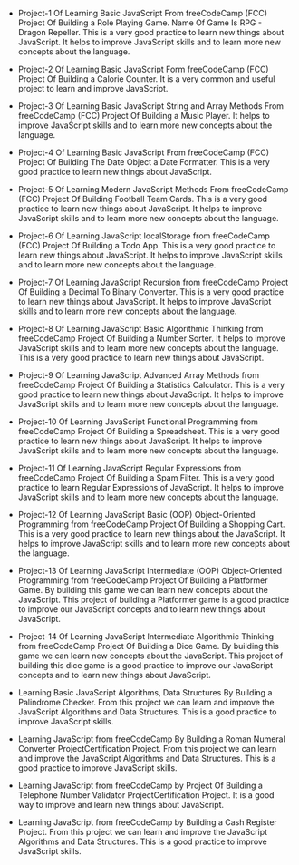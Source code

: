 - Project-1 Of Learning Basic JavaScript From freeCodeCamp (FCC) Project Of Building a Role Playing Game. Name Of Game Is RPG - Dragon Repeller. This is a very good practice to learn new things about JavaScript. It helps to improve JavaScript skills and to learn more new concepts about the language.

- Project-2 Of Learning Basic JavaScript Form freeCodeCamp (FCC) Project Of Building a Calorie Counter. It is a very common and useful project to learn and improve JavaScript.

- Project-3 Of Learning Basic JavaScript String and Array Methods From freeCodeCamp (FCC) Project Of Building a Music Player. It helps to improve JavaScript skills and to learn more new concepts about the language.

- Project-4 Of Learning Basic JavaScript From freeCodeCamp (FCC) Project Of Building The Date Object a Date Formatter. This is a very good practice to learn new things about JavaScript.

- Project-5 Of Learning Modern JavaScript Methods From freeCodeCamp (FCC) Project Of Building Football Team Cards. This is a very good practice to learn new things about JavaScript. It helps to improve JavaScript skills and to learn more new concepts about the language.

- Project-6 Of Learning JavaScript localStorage from freeCodeCamp (FCC) Project Of Building a Todo App. This is a very good practice to learn new things about JavaScript. It helps to improve JavaScript skills and to learn more new concepts about the language.

- Project-7 Of Learning JavaScript Recursion from freeCodeCamp Project Of Building a Decimal To Binary Converter. This is a very good practice to learn new things about JavaScript. It helps to improve JavaScript skills and to learn more new concepts about the language.

- Project-8 Of Learning JavaScript Basic Algorithmic Thinking from freeCodeCamp Project Of Building a Number Sorter. It helps to improve JavaScript skills and to learn more new concepts about the language. This is a very good practice to learn new things about JavaScript.

- Project-9 Of Learning JavaScript Advanced Array Methods from freeCodeCamp Project Of Building a Statistics Calculator. This is a very good practice to learn new things about JavaScript. It helps to improve JavaScript skills and to learn more new concepts about the language.

- Project-10 Of Learning JavaScript Functional Programming from freeCodeCamp Project Of Building a Spreadsheet. This is a very good practice to learn new things about JavaScript. It helps to improve JavaScript skills and to learn more new concepts about the language.

- Project-11 Of Learning JavaScript Regular Expressions from freeCodeCamp Project Of Building a Spam Filter. This is a very good practice to learn Regular Expressions of JavaScript. It helps to improve JavaScript skills and to learn more new concepts about the language.

- Project-12 Of Learning JavaScript Basic (OOP) Object-Oriented Programming from freeCodeCamp Project Of Building a Shopping Cart. This is a very good practice to learn new things about the JavaScript. It helps to improve JavaScript skills and to learn more new concepts about the language.

- Project-13 Of Learning JavaScript Intermediate (OOP) Object-Oriented Programming from freeCodeCamp Project Of Building a Platformer Game. By building this game we can learn new concepts about the JavaScript. This project of building a Platformer game is a good practice to improve our JavaScript concepts and to learn new things about JavaScript.

- Project-14 Of Learning JavaScript Intermediate Algorithmic Thinking from freeCodeCamp Project Of Building a Dice Game. By building this game we can learn new concepts about the JavaScript. This project of building this dice game is a good practice to improve our JavaScript concepts and to learn new things about JavaScript.

- Learning Basic JavaScript Algorithms, Data Structures By Building a Palindrome Checker. From this project we can learn and improve the JavaScript Algorithms and Data Structures. This is a good practice to improve JavaScript skills.

- Learning JavaScript from freeCodeCamp By Building a Roman Numeral Converter ProjectCertification Project. From this project we can learn and improve the JavaScript Algorithms and Data Structures. This is a good practice to improve JavaScript skills.

- Learning JavaScript from freeCodeCamp by Project Of Building a Telephone Number Validator ProjectCertification Project. It is a good way to improve and learn new things about JavaScript.

- Learning JavaScript from freeCodeCamp by Building a Cash Register Project. From this project we can learn and improve the JavaScript Algorithms and Data Structures. This is a good practice to improve JavaScript skills.

